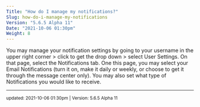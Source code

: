```yaml
---
Title: "How do I manage my notifications?"
Slug: how-do-i-manage-my-notifications
Version: "5.6.5 Alpha 11"
Date: "2021-10-06 01:30pm"
Weight: 8
---
```


<p>You may manage your notification settings by going to your username in the upper right corner > click to get the drop down > select User Settings.  On that page, select the Notifications tab.  One this page, you may select your Email Notifications (turn it on, make it daily or weekly, or choose to get it through the message center only).  You may also set what type of Notifications you would like to receive.</p>

<hr>
<small>
updated: 2021-10-06 01:30pm | Version: 5.6.5 Alpha 11
</small>